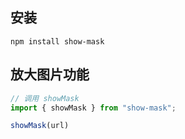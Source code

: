 ## 安装
```
npm install show-mask

```


## 放大图片功能
```js
// 调用 showMask
import { showMask } from "show-mask";

showMask(url)